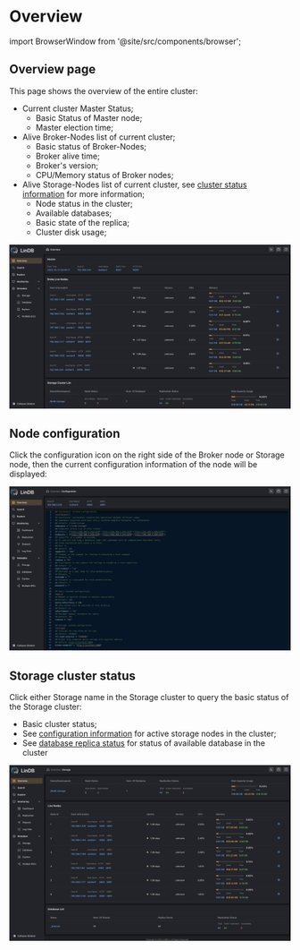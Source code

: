 # Overview

import BrowserWindow from '@site/src/components/browser';

## Overview page

This page shows the overview of the entire cluster:

- Current cluster Master Status;
  - Basic Status of Master node;
  - Master election time;
- Alive Broker-Nodes list of current cluster;
  - Basic status of Broker-Nodes;
  - Broker alive time;
  - Broker's version;
  - CPU/Memory status of Broker nodes;
- Alive Storage-Nodes list of current cluster,  see [cluster status information](#storage-cluster-status) for more information;
  - Node status in the cluster;
  - Available databases;
  - Basic state of the replica;
  - Cluster disk usage;

<BrowserWindow>

![overview](/img/lindb/guide/admin_ui/overview.png)

</BrowserWindow>

## Node configuration

Click the configuration icon on the right side of the Broker node or Storage node, then the current configuration information of the node will be displayed:

<BrowserWindow>

![node configuration](/img/lindb/guide/admin_ui/node_config.png)

</BrowserWindow>

## Storage cluster status

Click either Storage name in the Storage cluster to query the basic status of the Storage cluster:
- Basic cluster status;
- See [configuration information](#node-configuration) for active storage nodes in the cluster;
- See [database replica status](./monitoring#replication) for status of available database in the cluster

<BrowserWindow>

![node configuration](/img/lindb/guide/admin_ui/storage_state.png)

</BrowserWindow>
